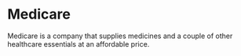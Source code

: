 # Medicare
Medicare is a company that supplies medicines and a couple of other healthcare essentials at an affordable price. 
